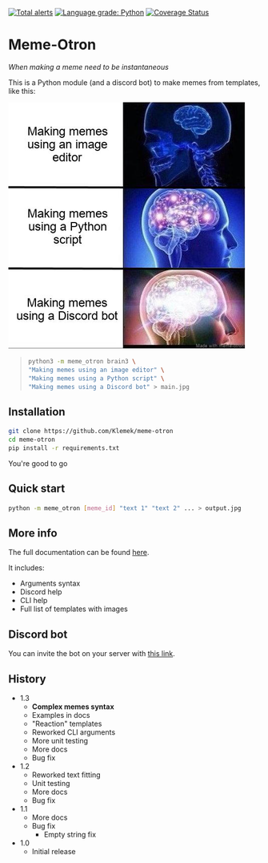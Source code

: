 [![Total alerts](https://img.shields.io/lgtm/alerts/g/Klemek/meme-otron.svg?logo=lgtm&logoWidth=18)](https://lgtm.com/projects/g/Klemek/meme-otron/alerts/)
[![Language grade: Python](https://img.shields.io/lgtm/grade/python/g/Klemek/meme-otron.svg?logo=lgtm&logoWidth=18)](https://lgtm.com/projects/g/Klemek/meme-otron/context:python)
[![Coverage Status](https://coveralls.io/repos/github/Klemek/meme-otron/badge.svg?branch=master)](https://coveralls.io/github/Klemek/meme-otron?branch=master)

# Meme-Otron

*When making a meme need to be instantaneous*

This is a Python module (and a discord bot) to make memes from templates, like this:  

![](main.jpg)

> ```bash
> python3 -m meme_otron brain3 \
> "Making memes using an image editor" \
> "Making memes using a Python script" \
> "Making memes using a Discord bot" > main.jpg
> ```

## Installation

```bash
git clone https://github.com/Klemek/meme-otron
cd meme-otron
pip install -r requirements.txt
```

You're good to go

## Quick start

```bash
python -m meme_otron [meme_id] "text 1" "text 2" ... > output.jpg
```

## More info

The full documentation can be found [here](./docs/README.md).

It includes:
* Arguments syntax
* Discord help
* CLI help
* Full list of templates with images

## Discord bot

You can invite the bot on your server with [this link](https://discordapp.com/api/oauth2/authorize?client_id=704073533776723988&permissions=43072&scope=bot).

## History

* 1.3
  * **Complex memes syntax**
  * Examples in docs
  * "Reaction" templates
  * Reworked CLI arguments
  * More unit testing
  * More docs
  * Bug fix
* 1.2
  * Reworked text fitting
  * Unit testing
  * More docs
  * Bug fix
* 1.1
  * More docs
  * Bug fix
    * Empty string fix
* 1.0
  * Initial release
   